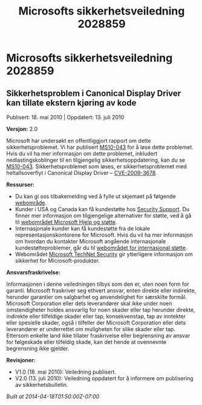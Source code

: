 ﻿---
title: Microsofts sikkerhetsveiledning 2028859
TOCTitle: "2028859"
ms:assetid: "2028859"
ms:mtpsurl: https://technet.microsoft.com/nb-NO/library/2028859(v=Security.10)
ms:contentKeyID: 61230770
ms.date: 04/18/2014
mtps_version: v=Security.10
ms.translationtype: HT
---

# Microsofts sikkerhetsveiledning 2028859

## Sikkerhetsproblem i Canonical Display Driver kan tillate ekstern kjøring av kode

Publisert: 18. mai 2010 | Oppdatert: 13. juli 2010

**Versjon:** 2.0

Microsoft har undersøkt en offentliggjort rapport om dette sikkerhetsproblemet. Vi har publisert [MS10-043](http://go.microsoft.com/fwlink/?linkid=194164) for å løse dette problemet. Hvis du vil ha mer informasjon om dette problemet, inkludert nedlastingskoblinger til en tilgjengelig sikkerhetsoppdatering, kan du se [MS10-043](http://go.microsoft.com/fwlink/?linkid=194164). Sikkerhetsproblemet som løses, er sikkerhetsproblemet med heltallsoverflyt i Canonical Display Driver – [CVE-2009-3678](http://www.cve.mitre.org/cgi-bin/cvename.cgi?name=cve-2009-3678).

**Ressurser:**

  - Du kan gi oss tilbakemelding ved å fylle ut skjemaet på følgende [webområde](https://support.microsoft.com/common/survey.aspx?scid=sw;en;1257&amp;showpage=1&amp;ws=technet&amp;sd=tech).
  - Kunder i USA og Canada kan få kundestøtte hos [Security Support](http://go.microsoft.com/fwlink/?linkid=21131). Du finner mer informasjon om tilgjengelige alternativer for støtte, ved å gå til [webområdet Microsoft Hjelp og støtte](http://support.microsoft.com).
  - Internasjonale kunder kan få kundestøtte fra de lokale representasjonskontorene for Microsoft. Hvis du vil ha mer informasjon om hvordan du kontakter Microsoft angående internasjonale kundestøtteproblemer, går du til [webområdet for internasjonal støtte](http://go.microsoft.com/fwlink/?linkid=21155).
  - Webområdet [Microsoft TechNet Security](http://go.microsoft.com/fwlink/?linkid=21132) gir ytterligere informasjon om sikkerhet for Microsoft-produkter.

**Ansvarsfraskrivelse:**

Informasjonen i denne veiledningen tilbys som den er, uten noen form for garanti. Microsoft fraskriver seg ethvert ansvar, enten direkte eller indirekte, herunder garantier om salgbarhet og anvendelighet for særskilte formål. Microsoft Corporation eller dets leverandører skal ikke under noen omstendigheter holdes ansvarlig for noen skader eller tap herunder direkte, indirekte eller tilfeldige skader eller tap, konsekvenstap, tap av inntekter eller spesielle skader, også i tilfeller der Microsoft Corporation eller dets leverandører er underrettet om muligheten for slike skader eller tap. Ettersom enkelte land ikke tillater fraskrivelse eller begrensning av ansvar for følgeskade eller tilfeldig skade, kan det hende at ovennevnte begrensning ikke gjelder.

**Revisjoner:**

  - V1.0 (18. mai 2010): Veiledning publisert.
  - V2.0 (13. juli 2010): Veiledning oppdatert for å informere om publisering av sikkerhetsbulletin.

*Built at 2014-04-18T01:50:00Z-07:00*

